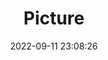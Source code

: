 ---
weight: 1
images:
- /images/edited/221.jpeg
title: Picture
date: 2022-09-11 23:08:26
tags: [luminarneo,work,ilce7m3,suitcase,couch]
---